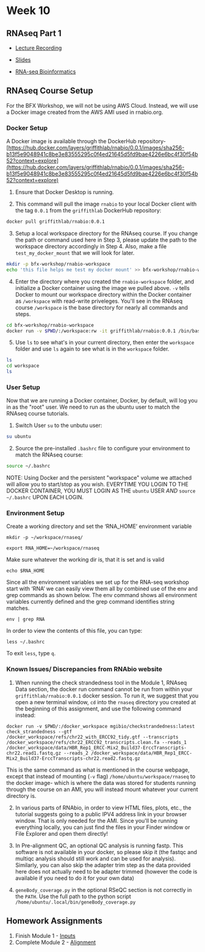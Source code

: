 # Week 10
## RNAseq Part 1

- [Lecture Recording](https://wustl.box.com/s/21jm9himyu4e40je5frwzqxaly5cr7pe)

- [Slides](https://github.com/griffithlab/rnabio.org/blob/master/assets/lectures/cshl/2023/full/RNASeq_Module1_IntrotoRNA.pdf)

- [RNA-seq Bioinformatics](https://rnabio.org/course)

## RNAseq Course Setup
For the BFX Workshop, we will not be using AWS Cloud. Instead, we will use a Docker image created from the AWS AMI used in rnabio.org.

### Docker Setup

A Docker image is available through the DockerHub repository-
[https://hub.docker.com/layers/griffithlab/rnabio/0.0.1/images/sha256-b13f5e9048941c8be3e83555295c0f4ed21645d5fd9bae4226e6bc4f30f54b52?context=explore](https://hub.docker.com/layers/griffithlab/rnabio/0.0.1/images/sha256-b13f5e9048941c8be3e83555295c0f4ed21645d5fd9bae4226e6bc4f30f54b52?context=explore)

1. Ensure that Docker Desktop is running. 

2. This command will pull the image `rnabio` to your local Docker client with the tag `0.0.1` from the `griffithlab` DockerHub repository:

```bash
docker pull griffithlab/rnabio:0.0.1
```

3. Setup a local workspace directory for the RNAseq course. If you change the path or command used here in Step 3, please update the path to the workspace directory accordingly in Step 4. Also, make a file `test_my_docker_mount` that we will look for later.

```bash
mkdir -p bfx-workshop/rnabio-workspace
echo 'this file helps me test my docker mount' >> bfx-workshop/rnabio-workspace/test_my_docker_mount
```

4. Enter the directory where you created the `rnabio-workspace` folder, and initialize a Docker container using the image we pulled above. `-v` tells Docker to mount our workspace directory within the Docker container as `/workspace` with read-write priveleges. You'll see in the RNAseq course `/workspace` is the base directory for nearly all commands and steps.

```bash
cd bfx-workshop/rnabio-workspace
docker run -v $PWD/:/workspace:rw -it griffithlab/rnabio:0.0.1 /bin/bash
```

5. Use `ls` to see what's in your current directory, then enter the `workspace` folder and use `ls` again to see what is in the `workspace` folder.

```bash
ls
cd workspace
ls
```

### User Setup

Now that we are running a Docker container, Docker, by default, will log you in as the "root" user. We need to run as the ubuntu user to match the RNAseq course tutorials.

1. Switch User `su` to the unbutu user:

```bash
su ubuntu
```

2. Source the pre-installed `.bashrc` file to configure your environment to match the RNAseq course:

```bash
source ~/.bashrc
```

NOTE: Using Docker and the persistent "workspace" volume we attached will allow you to start/stop as you wish. EVERYTIME YOU LOGIN TO THE DOCKER CONTAINER, YOU MUST LOGIN AS THE `ubuntu` USER *AND* `source ~/.bashrc` UPON EACH LOGIN.

### Environment Setup

Create a working directory and set the ‘RNA_HOME’ environment variable
```
mkdir -p ~/workspace/rnaseq/

export RNA_HOME=~/workspace/rnaseq
```

Make sure whatever the working dir is, that it is set and is valid
```
echo $RNA_HOME
```

Since all the environment variables we set up for the RNA-seq workshop start with ‘RNA’ we can easily view them all by combined use of the env and grep commands as shown below. The env command shows all environment variables currently defined and the grep command identifies string matches.
```
env | grep RNA
```

In order to view the contents of this file, you can type:
```
less ~/.bashrc
```
To exit `less`, type `q`.

### Known Issues/ Discrepancies from RNAbio website
1. When running the check strandedness tool in the Module 1, RNAseq Data section, the docker run command cannot be run from within your `griffithlab/rnabio:0.0.1` docker session. To run it, we suggest that you open a new terminal window, `cd` into the `rnaseq` directory you created at the beginning of this assignment, and use the following command instead:
```
docker run -v $PWD/:/docker_workspace mgibio/checkstrandedness:latest check_strandedness --gtf /docker_workspace/refs/chr22_with_ERCC92_tidy.gtf --transcripts /docker_workspace/refs/chr22_ERCC92_transcripts.clean.fa --reads_1 /docker_workspace/data/HBR_Rep1_ERCC-Mix2_Build37-ErccTranscripts-chr22.read1.fastq.gz --reads_2 /docker_workspace/data/HBR_Rep1_ERCC-Mix2_Build37-ErccTranscripts-chr22.read2.fastq.gz
```
This is the same command as what is mentioned in the course webpage, except that instead of mounting (`-v` flag) `/home/ubuntu/workspace/rnaseq` to the docker image- which is where the data was stored for students running through the course on an AMI, you will instead mount whatever your current directory is. 

2. In various parts of RNAbio, in order to view HTML files, plots, etc., the tutorial suggests going to a public IPV4 address link in your browser window. That is only needed for the AMI. Since you'll be running everything locally, you can just find the files in your Finder window or File Explorer and open them directly!

3. In Pre-alignment QC, an optional QC analysis is running fastp. This software is not available in your docker, so please skip it (the fastqc and multiqc analysis should still work and can be used for analysis).
Similarly, you can also skip the adapter trim step as the data provided here does not actually need to be adapter trimmed (however the code is available if you need to do it for your own data)
 
4. `geneBody_coverage.py` in the optional RSeQC section is not correctly in the `PATH`. Use the full path to the python script `/home/ubuntu/.local/bin/geneBody_coverage.py`


## Homework Assignments
1. Finish Module 1 - [Inputs](https://rnabio.org/module-01-inputs/0001/01/01/Intro_to_Inputs/)
2. Complete Module 2 - [Alignment](https://rnabio.org/module-02-alignment/0002/01/01/Intro_to_Alignment/)
